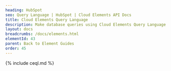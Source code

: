 ```yaml
---
heading: HubSpot
seo: Query Language | HubSpot | Cloud Elements API Docs
title: Cloud Elements Query Language
description: Make database queries using Cloud Elements Query Language.
layout: docs
breadcrumbs: /docs/elements.html
elementId: 43
parent: Back to Element Guides
order: 45
---
```


{% include ceql.md %}
